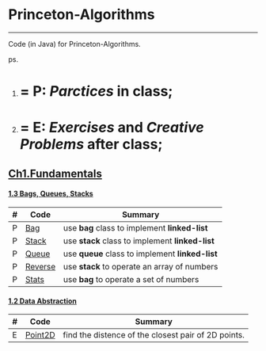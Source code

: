 # Princeton-Algorithms
-----
Code (in Java) for Princeton-Algorithms.

ps.

1. # = P: *Parctices* in class;
2. # = E: *Exercises* and *Creative Problems* after class;

## [Ch1.Fundamentals](http://algs4.cs.princeton.edu/10fundamentals/) ##

#### [1.3 Bags, Queues, Stacks](http://algs4.cs.princeton.edu/13stacks/) ####
|  #   | Code | Summary |
| ---- | ---- | ------- |
|P|[Bag](./ch1_fundamentals/1.3_p4_Bag/)|use **bag** class to implement **linked-list**|
|P|[Stack](./ch1_fundamentals/1.3_p4_Stack/)|use **stack** class to implement **linked-list**|
|P|[Queue](./ch1_fundamentals/1.3_p4_Queue/)|use **queue** class to implement **linked-list**|
|P|[Reverse](./ch1_fundamentals/1.3_p1_Reverse/)|use **stack** to operate an array of numbers|
|P|[Stats](./ch1_fundamentals/1.3_p1_Stats/)|use **bag** to operate a set of numbers|

#### [1.2 Data Abstraction](http://algs4.cs.princeton.edu/12oop/) ####
|  #   | Code | Summary |
| ---- | ---- | ------- |
|E|[Point2D](./ch1_fundamentals/1.2_e1_Point2D/)|find the distence of the closest pair of 2D points.|